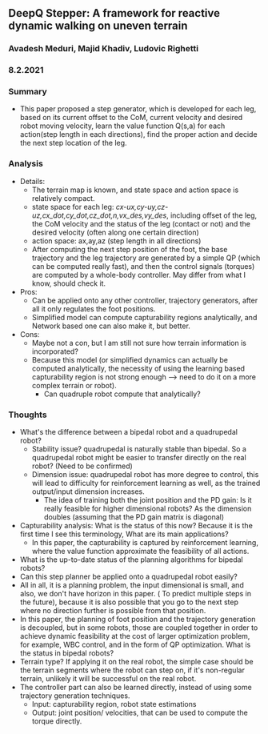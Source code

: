 #

## DeepQ  Stepper:  A  framework  for  reactive  dynamic  walking  on  uneven terrain

### Avadesh Meduri, Majid Khadiv, Ludovic Righetti

### 8.2.2021

### Summary

- This paper proposed a step generator, which is developed for each leg, based on its current offset to the CoM, current velocity and desired robot moving velocity, learn the value function Q(s,a) for each action(step length in each directions), find the proper action and decide the next step location of the leg.

### Analysis

- Details:
  - The terrain map is known, and state space and action space is relatively compact.
  - state space for each leg: *cx-ux,cy-uy,cz-uz,cx_dot,cy_dot,cz_dot,n,vx_des,vy_des*, including offset of the leg, the CoM velocity and the status of the leg (contact or not) and the desired velocity (often along one certain direction)
  - action space: ax,ay,az (step length in all directions)
  - After computing the next step position of the foot, the base trajectory and the leg trajectory are generated by a simple QP (which can be computed really fast), and then the control signals (torques) are computed by a whole-body controller. May differ from what I know, should check it.
- Pros:
  - Can be applied onto any other controller, trajectory generators, after all it only regulates the foot positions.
  - Simplified model can compute capturability regions analytically, and Network based one can also make it, but better.
- Cons:
  - Maybe not a con, but I am still not sure how terrain information is incorporated?
  - Because this model (or simplified dynamics can actually be computed analytically, the necessity of using the learning based capturability region is not strong enough --> need to do it on a more complex terrain or robot).
    - Can quadruple robot compute that analytically?

### Thoughts

- What's the difference between a bipedal robot and a quadrupedal robot?
  - Stability issue? quadrupedal is naturally stable than bipedal. So a quadrupedal robot might be easier to transfer directly on the real robot?  (Need to be confirmed)
  - Dimension issue: quadrupedal robot has more degree to control, this will lead to difficulty for reinforcement learning as well, as the trained output/input dimension increases.
    - The idea of training both the joint position and the PD gain: Is it really feasible for higher dimensional robots? As the dimension doubles (assuming that the PD gain matrix is diagonal)
- Capturability analysis: What is the status of this now? Because it is the first time I see this terminology, What are its main applications?
  - In this paper, the capturability is captured by reinforcement learning, where the value function approximate the feasibility of all actions.
- What is the up-to-date status of the planning algorithms for bipedal robots?
- Can this step planner be applied onto a quadrupedal robot easily?
- All in all, it is a planning problem, the input dimensional is small, and also, we don't have horizon in this paper. ( To predict multiple steps in the future), because it is also possible that you go to the next step where no direction further is possible from that position.
- In this paper, the planning of foot position and the trajectory generation is decoupled, but in some robots, those are coupled together in order to achieve dynamic feasibility at the cost of larger optimization problem, for example, WBC control, and in the form of QP optimization. What is the status in bipedal robots?
- Terrain type? If applying it on the real robot, the simple case should be the terrain segments where the robot can step on, if it's non-regular terrain, unlikely it will be successful on the real robot.
- The controller part can also be learned directly, instead of using some trajectory generation techniques.
  - Input: capturability region, robot state estimations
  - Output: joint position/ velocities, that can be used to compute the torque directly.